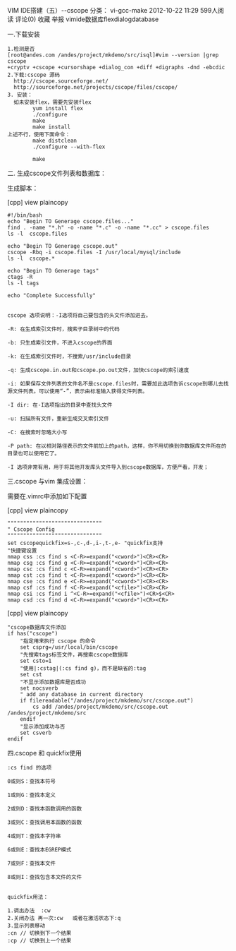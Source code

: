  VIM IDE搭建（五）--cscope
分类： vi-gcc-make 2012-10-22 11:29 599人阅读 评论(0) 收藏 举报
vimide数据库flexdialogdatabase

一.下载安装

    1.检测是否
    [root@andes.com /andes/project/mkdemo/src/isql]#vim --version |grep cscope
    +cryptv +cscope +cursorshape +dialog_con +diff +digraphs -dnd -ebcdic 
    2.下载:cscope 源码
      http://cscope.sourceforge.net/
      http://sourceforge.net/projects/cscope/files/cscope/
    3. 安装：
      如未安装flex，需要先安装flex
            yum install flex
            ./configure
            make
            make install
    上述不行，使用下面命令：
            make distclean
            ./configure --with-flex

            make

二. 生成cscope文件列表和数据库：


生成脚本：

[cpp] view plaincopy

    #!/bin/bash  
    echo "Begin TO Generage cscope.files..."  
    find . -name "*.h" -o -name "*.c" -o -name "*.cc" > cscope.files  
    ls -l  cscope.files  
      
    echo "Begin TO Generage cscope.out"  
    cscope -Rbq -i cscope.files -I /usr/local/mysql/include  
    ls -l  cscope.*  
      
    echo "Begin TO Generage tags"  
    ctags -R  
    ls -l tags   
      
    echo "Complete Successfully"  


    cscope 选项说明：-I选项将自己要包含的头文件添加进去。

    -R: 在生成索引文件时，搜索子目录树中的代码

    -b: 只生成索引文件，不进入cscope的界面

    -k: 在生成索引文件时，不搜索/usr/include目录

    -q: 生成cscope.in.out和cscope.po.out文件，加快cscope的索引速度

    -i: 如果保存文件列表的文件名不是cscope.files时，需要加此选项告诉cscope到哪儿去找源文件列表。可以使用“-”，表示由标准输入获得文件列表。

    -I dir: 在-I选项指出的目录中查找头文件

    -u: 扫描所有文件，重新生成交叉索引文件

    -C: 在搜索时忽略大小写

    -P path: 在以相对路径表示的文件前加上的path，这样，你不用切换到你数据库文件所在的目录也可以使用它了。

    -I 选项非常有用，用于将其他开发库头文件导入到cscope数据库，方便产看，开发；


三.cscope 与vim 集成设置：

需要在.vimrc中添加如下配置

[cpp] view plaincopy

    """"""""""""""""""""""""""""""  
    " Cscope Config  
    """"""""""""""""""""""""""""""  
    set cscopequickfix=s-,c-,d-,i-,t-,e- "quickfix支持  
    "快捷键设置  
    nmap css :cs find s <C-R>=expand("<cword>")<CR><CR>  
    nmap csg :cs find g <C-R>=expand("<cword>")<CR><CR>  
    nmap csc :cs find c <C-R>=expand("<cword>")<CR><CR>  
    nmap cst :cs find t <C-R>=expand("<cword>")<CR><CR>  
    nmap cse :cs find e <C-R>=expand("<cword>")<CR><CR>  
    nmap csf :cs find f <C-R>=expand("<cfile>")<CR><CR>  
    nmap csi :cs find i ^<C-R>=expand("<cfile>")<CR>$<CR>  
    nmap csd :cs find d <C-R>=expand("<cword>")<CR><CR>  

[cpp] view plaincopy

    "cscope数据库文件添加  
    if has("cscope")  
        "指定用来执行 cscope 的命令  
        set csprg=/usr/local/bin/cscope  
        "先搜索tags标签文件，再搜索cscope数据库  
        set csto=1  
        "使用|:cstag|(:cs find g)，而不是缺省的:tag  
        set cst  
        "不显示添加数据库是否成功   
        set nocsverb  
        " add any database in current directory  
        if filereadable("/andes/project/mkdemo/src/cscope.out")  
            cs add /andes/project/mkdemo/src/cscope.out /andes/project/mkdemo/src  
        endif  
        "显示添加成功与否  
        set csverb                               
    endif   


四.cscope 和 quickfix使用

    :cs find 的选项

    0或则S：查找本符号

    1或则G：查找本定义

    2或则D：查找本函数调用的函数

    3或则C：查找调用本函数的函数

    4或则T：查找本字符串

    6或则E：查找本EGREP模式

    7或则F：查找本文件

    8或则I：查找包含本文件的文件


    quickfix用法：

    1.调出办法  :cw   
    2.关闭办法 再一次:cw   或者在激活状态下:q
    3.显示列表移动
    :cn // 切换到下一个结果
    :cp // 切换到上一个结果



